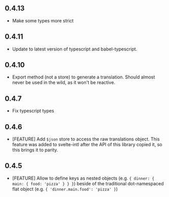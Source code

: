 ## 0.4.13
- Make some types more strict
## 0.4.11
- Update to latest version of typescript and babel-typescript.
## 0.4.10
- Export method (not a store) to generate a translation. Should almost never be used in the wild, as
  it won't be reactive.
## 0.4.7
- Fix typescript types
## 0.4.6
- [FEATURE] Add `$json` store to access the raw translations object. This feature was added to svelte-intl after the API
  of this library copied it, so this brings it to parity.
## 0.4.5
- [FEATURE] Allow to define keys as nested objects (e.g. `{ dinner: { main: { food: 'pizza' } } }`) beside of the
  traditional dot-namespaced flat object (e.g. `{ 'dinner.main.food': 'pizza' }`)